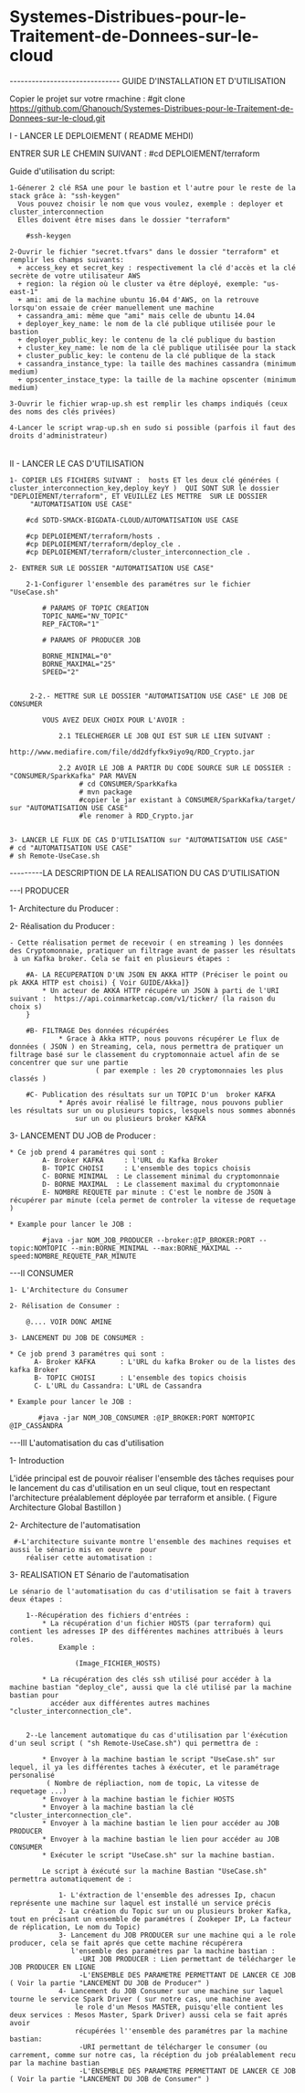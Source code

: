 # Systemes-Distribues-pour-le-Traitement-de-Donnees-sur-le-cloud

------------------------------ GUIDE D'INSTALLATION ET D'UTILISATION 

Copier le projet sur votre rmachine : 
#git clone https://github.com/Ghanouch/Systemes-Distribues-pour-le-Traitement-de-Donnees-sur-le-cloud.git


I - LANCER LE DEPLOIEMENT ( README MEHDI)

ENTRER SUR LE CHEMIN SUIVANT  : 
#cd DEPLOIEMENT/terraform

Guide d'utilisation du script:

	1-Génerer 2 clé RSA une pour le bastion et l'autre pour le reste de la stack grâce à: "ssh-keygen"
	  Vous pouvez choisir le nom que vous voulez, exemple : deployer et cluster_interconnection
	  Elles doivent être mises dans le dossier "terraform"

		#ssh-keygen

	2-Ouvrir le fichier "secret.tfvars" dans le dossier "terraform" et remplir les champs suivants:
	  + access_key et secret_key : respectivement la clé d'accès et la clé secrète de votre utilisateur AWS  
	  + region: la région où le cluster va être déployé, exemple: "us-east-1"
	  + ami: ami de la machine ubuntu 16.04 d'AWS, on la retrouve lorsqu'on essaie de créer manuellement une machine
	  + cassandra_ami: même que "ami" mais celle de ubuntu 14.04
	  + deployer_key_name: le nom de la clé publique utilisée pour le bastion
	  + deployer_public_key: le contenu de la clé publique du bastion
	  + cluster_key_name: le nom de la clé publique utilisée pour la stack
	  + cluster_public_key: le contenu de la clé publique de la stack
	  + cassandra_instance_type: la taille des machines cassandra (minimum medium)
	  + opscenter_instace_type: la taille de la machine opscenter (minimum medium)

	3-Ouvrir le fichier wrap-up.sh est remplir les champs indiqués (ceux des noms des clés privées)

	4-Lancer le script wrap-up.sh en sudo si possible (parfois il faut des droits d'administrateur)

######


II - LANCER LE CAS D'UTILISATION

	1- COPIER LES FICHIERS SUIVANT :  hosts ET les deux clé générées ( cluster_interconnection_key,deploy_keyY )  QUI SONT SUR le dossier "DEPLOIEMENT/terraform", ET VEUILLEZ LES METTRE  SUR LE DOSSIER
	     "AUTOMATISATION USE CASE"

		#cd SDTD-SMACK-BIGDATA-CLOUD/AUTOMATISATION USE CASE

		#cp DEPLOIEMENT/terraform/hosts .
		#cp DEPLOIEMENT/terraform/deploy_cle .
		#cp DEPLOIEMENT/terraform/cluster_interconnection_cle .

	2- ENTRER SUR LE DOSSIER "AUTOMATISATION USE CASE"

		2-1-Configurer l'ensemble des paramétres sur le fichier "UseCase.sh"

			# PARAMS OF TOPIC CREATION 
			TOPIC_NAME="NV_TOPIC"
			REP_FACTOR="1"

			# PARAMS OF PRODUCER JOB

			BORNE_MINIMAL="0"
			BORNE_MAXIMAL="25"
			SPEED="2"


		 2-2.- METTRE SUR LE DOSSIER "AUTOMATISATION USE CASE" LE JOB DE CONSUMER 

		 	VOUS AVEZ DEUX CHOIX POUR L'AVOIR : 

		 		2.1 TELECHERGER LE JOB QUI EST SUR LE LIEN SUIVANT :
		 			http://www.mediafire.com/file/dd2dfyfkx9iyo9q/RDD_Crypto.jar

		 		2.2 AVOIR LE JOB A PARTIR DU CODE SOURCE SUR LE DOSSIER : "CONSUMER/SparkKafka" PAR MAVEN 
			 		 # cd CONSUMER/SparkKafka
			 		 # mvn package 
			 		 #copier le jar existant à CONSUMER/SparkKafka/target/ sur "AUTOMATISATION USE CASE"
			 		 #le renomer à RDD_Crypto.jar


	3- LANCER LE FLUX DE CAS D'UTILISATION sur "AUTOMATISATION USE CASE"
	# cd "AUTOMATISATION USE CASE"
	# sh Remote-UseCase.sh


---------LA DESCRIPTION DE LA REALISATION DU CAS D'UTILISATION 

---I   PRODUCER  

  1- Architecture du Producer  :

  2- Réalisation du Producer   :  
		
 	- Cette réalisation permet de recevoir ( en streaming ) les données des Cryptomonnaie, pratiquer un filtrage avant de passer les résultats
 	 à un Kafka broker. Cela se fait en plusieurs étapes :

 	 	#A- LA RECUPERATION D'UN JSON EN AKKA HTTP (Préciser le point ou pk AKKA HTTP est choisi) { Voir GUIDE/Akka]}
	 		* Un acteur de AKKA HTTP récupére un JSON à parti de l'URI suivant :  https://api.coinmarketcap.com/v1/ticker/ (la raison du choix s)
 	 	}

	 	#B- FILTRAGE Des données récupérées
		 		* Grace à Akka HTTP, nous pouvons récupérer Le flux de données ( JSON ) en Streaming, cela, nous permettra de pratiquer un filtrage basé sur le classement du cryptomonnaie actuel afin de se concentrer que sur une partie
		 				 ( par exemple : les 20 cryptomonnaies les plus classés ) 
       	
       	#C- Publication des résultats sur un TOPIC D'un  broker KAFKA 
       			* Aprés avoir réalisé le filtrage, nous pouvons publier les résultats sur un ou plusieurs topics, lesquels nous sommes abonnés
       				sur un ou plusieurs broker KAFKA


  3- LANCEMENT DU JOB de Producer  :

  	* Ce job prend 4 paramétres qui sont : 
	 		A- Broker KAFKA     : l'URL du Kafka Broker
	 		B- TOPIC CHOISI     : L'ensemble des topics choisis 
	 		C- BORNE MINIMAL  : Le classement minimal du cryptomonnaie
	 		D- BORNE MAXIMAL  : Le classement maximal du cryptomonnaie
	 		E- NOMBRE REQUETE par minute : C'est le nombre de JSON à récupérer par minute (cela permet de controler la vitesse de requetage )

  	* Example pour lancer le JOB : 	

			#java -jar NOM_JOB_PRODUCER --broker:@IP_BROKER:PORT --topic:NOMTOPIC --min:BORNE_MINIMAL --max:BORNE_MAXIMAL --speed:NOMBRE_REQUETE_PAR_MINUTE


---II    CONSUMER 

	1- L'Architecture du Consumer 

	2- Rélisation de Consumer : 

		@.... VOIR DONC AMINE 

	3- LANCEMENT DU JOB DE CONSUMER : 

	* Ce job prend 3 paramétres qui sont : 
		  A- Broker KAFKA      : L'URL du kafka Broker ou de la listes des kafka Broker
		  B- TOPIC CHOISI      : L'ensemble des topics choisis
		  C- L'URL du Cassandra: L'URL de Cassandra

    * Example pour lancer le JOB : 	

	  	   #java -jar NOM_JOB_CONSUMER :@IP_BROKER:PORT NOMTOPIC @IP_CASSANDRA 



---III  L'automatisation du cas d'utilisation  

   1- Introduction 

 L'idée principal est de pouvoir réaliser l'ensemble des tâches requises pour le lancement du cas d'utilisation en un seul clique, tout 
 	en respectant l'architecture préalablement déployée par terraform et ansible. ( Figure Architecture Global Bastillon )


  2- Architecture de l'automatisation 

	 #-L'architecture suivante montre l'ensemble des machines requises et aussi le sénario mis en oeuvre  pour 
	 	réaliser cette automatisation :

  3- REALISATION ET Sénario de l'automatisation

	Le sénario de l'automatisation du cas d'utilisation se fait à travers deux étapes :

		1--Récupération des fichiers d'entrées :
		 	* La récupération d'un fichier HOSTS (par terraform) qui contient les adresses IP des différentes machines attribués à leurs roles.
		 		Example :

		 			(Image_FICHIER_HOSTS)

		 	* La récupération des clés ssh utilisé pour accéder à la machine bastian "deploy_cle", aussi que la clé utilisé par la machine bastian pour 
		 	  accéder aux différentes autres machines "cluster_interconnection_cle".


	 	2--Le lancement automatique du cas d'utilisation par l'éxécution d'un seul script ( "sh Remote-UseCase.sh") qui permettra de :

	 		* Envoyer à la machine bastian le script "UseCase.sh" sur lequel, il ya les différentes taches à éxécuter, et le paramétrage personalisé
	 		 ( Nombre de répliaction, nom de topic, La vitesse de requetage ...) 
	 		* Envoyer à la machine bastian le fichier HOSTS
	 		* Envoyer à la machine bastian la clé "cluster_interconnection_cle".
	 		* Envoyer à la machine bastian le lien pour accéder au JOB PRODUCER
	 		* Envoyer à la machine bastian le lien pour accéder au JOB CONSUMER
	 		* Exécuter le script "UseCase.sh" sur la machine bastian.

	 		Le script à éxécuté sur la machine Bastian "UseCase.sh" permettra automatiquement de :

	 			1- L'éxtraction de l'ensemble des adresses Ip, chacun représente une machine sur laquel est installé un service précis
	 			2- La création du Topic sur un ou plusieurs broker Kafka, tout en précisant un ensemble de paramétres ( Zookeper IP, La facteur de réplication, Le nom du Topic)	
	 			3- Lancement du JOB PRODUCER sur une machine qui a le role producer, cela se fait aprés que cette machine récupérera
	 			   l'ensemble des paramétres par la machine bastian :
	 			   	 -URI JOB PRODUCER : Lien permettant de télécharger le JOB PRODUCER EN LIGNE
	 			   	 -L'ENSEMBLE DES PARAMETRE PERMETTANT DE LANCER CE JOB ( Voir la partie "LANCEMENT DU JOB de Producer" )
	 			4- Lancement du JOB Consumer sur une machine sur laquel tourne le service Spark Driver ( sur notre cas, une machine avec 
	 				le role d'un Mesos MASTER, puisqu'elle contient les deux services : Mesos Master, Spark Driver) aussi cela se fait aprés avoir
	 				récupérées l''ensemble des paramétres par la machine bastian:
	 				 -URI permettant de télécharger le consumer (ou carrement, comme sur notre cas, la récéption du job préalablement recu par la machine bastian
	 				 -L'ENSEMBLE DES PARAMETRE PERMETTANT DE LANCER CE JOB ( Voir la partie "LANCEMENT DU JOB de Consumer" )






	
